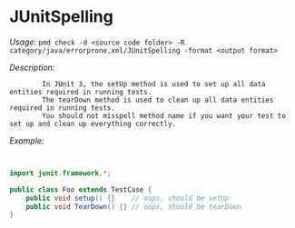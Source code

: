
# JUnitSpelling

*Usage:* 
`pmd check -d <source code folder> -R category/java/errorprone.xml/JUnitSpelling -format <output format>`

*Description:*

            In JUnit 3, the setUp method is used to set up all data entities required in running tests.
            The tearDown method is used to clean up all data entities required in running tests.
            You should not misspell method name if you want your test to set up and clean up everything correctly.
        

*Example:*
```java


import junit.framework.*;

public class Foo extends TestCase {
    public void setup() {}    // oops, should be setUp
    public void TearDown() {} // oops, should be tearDown
}

        
```